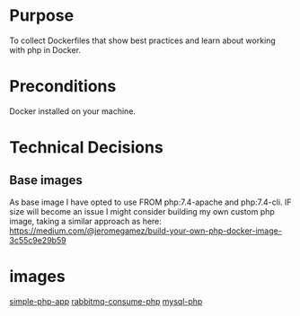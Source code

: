 # Purpose
To collect Dockerfiles that show best practices and learn about working with php in Docker.

# Preconditions
Docker installed on your machine.

# Technical Decisions
## Base images
As base image I have opted to use FROM php:7.4-apache and php:7.4-cli. IF size will become an issue I might consider building my own custom php image, taking a similar approach as here: https://medium.com/@jeromegamez/build-your-own-php-docker-image-3c55c9e29b59

# images
[simple-php-app](examples/simple-php/README.md)
[rabbitmq-consume-php](examples/rabbitmq-consume-php/README.md)
[mysql-php](examples/mysql-php/README.md)
